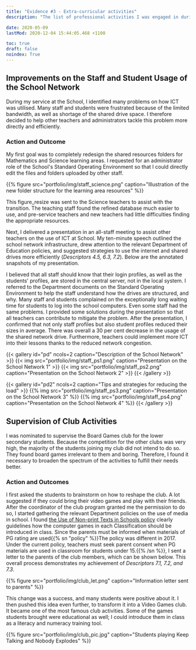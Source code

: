 ```yaml
---
title: "Evidence #3 - Extra-curricular activities"
description: "The list of professional activities I was engaged in during my service."

date: 2020-05-09
lastMod: 2020-12-04 15:44:05.468 +1100

toc: true
draft: false
noindex: True
---
```


## Improvements on the Staff and Student Usage of the School Network

During my service at the School, I identified many problems on how ICT was utilised. Many staff and students were frustrated because of the limited bandwidth, as well as shortage of the shared drive space. I therefore decided to help other teachers and administrators tackle this problem more directly and efficiently.

### Action and Outcome

My first goal was to completely redesign the shared resources folders for Mathematics and Science learning areas. I requested for an administrator role of the School's Standard Operating Environment so that I could directly edit the files and folders uploaded by other staff.

{{% figure src="portfolio/img/staff_science.png" caption="Illustration of the new folder structure for the learning area resources" %}}

This figure_resize was sent to the Science teachers to assist with the transition. The teaching staff found the refined database much easier to use, and pre-service teachers and new teachers had little difficulties finding the appropriate resources.

Next, I delivered a presentation in an all-staff meeting to assist other teachers on the use of ICT at School. My ten-minute speech outlined the school network infrastructure, drew attention to the relevant Department of Education policies, and suggested strategies to use the internet and shared drives more efficiently (*Descriptors 4.5, 6.3, 7.2*). Below are the annotated snapshots of my presentation.

I believed that all staff should know that their login profiles, as well as the students' profiles, are stored in the central server, not in the local system. I referred to the Department documents on the Standard Operating Environment to help the staff understand how the drives are structured, and why. Many staff and students complained on the exceptionally long waiting time for students to log into the school computers. Even some staff had the same problems. I provided some solutions during the presentation so that all teachers can contribute to mitigate the problem. After the presentation, I confirmed that not only staff profiles but also student profiles reduced their sizes in average. There was overall a 30 per cent decrease in the usage of the shared network drive. Furthermore, teachers could implement more ICT into their lessons thanks to the reduced network congestion.

{{< gallery id="pd" ncols=2 caption="Description of the School Network" >}}
  {{< img src="portfolio/img/staff_ps1.png" caption="Presentation on the School Network 1" >}}
  {{< img src="portfolio/img/staff_ps2.png" caption="Presentation on the School Network 2" >}}
{{< /gallery >}}

{{< gallery id="pd2" ncols=2 caption="Tips and strategies for reducing the load" >}}
  {{% img src="portfolio/img/staff_ps3.png" caption="Presentation on the School Network 3" %}}
  {{% img src="portfolio/img/staff_ps4.png" caption="Presentation on the School Network 4" %}}
{{< /gallery >}}

## Supervision of Club Activities

I was nominated to supervise the Board Games club for the lower secondary students. Because the competition for the other clubs was very high, the majority of the students joining my club did not intend to do so. They found board games irrelevant to them and boring. Therefore, I found it necessary to broaden the spectrum of the activities to fulfill their needs better.

### Action and Outcomes

I first asked the students to brainstorm on how to reshape the club. A lot suggested if they could bring their video games and play with their friends. After the coordinator of the club program granted me the permission to do so, I started gathering the relevant Department policies on the use of media in school. I found [the Use of Non-print Texts in Schools policy](http://det.wa.edu.au/policies/detcms/policy-planning-and-accountability/policies-framework/guidelines/use-of-texts-in-educational-settings.en) clearly guidelines how the computer games in each Classification should be introduced in class. Since the parents must be informed when materials of PG rating are used{{% sn "policy" %}}The policy was different in 2017. Under the current policy, teachers must seek parent consent when PG materials are used in classroom for students under 15.{{% /sn %}}, I sent a letter to the parents of the club members, which can be shown below. This overall process demonstrates my achievement of *Descriptors 7.1, 7.2, and 7.3*.

{{% figure src="portfolio/img/club_let.png" caption="Information letter sent to parents" %}}

This change was a success, and many students were positive about it. I then pushed this idea even further, to transform it into a Video Games club. It became one of the most famous club activities. Some of the games students brought were educational as well; I could introduce them in class as a literacy and numeracy training tool.

{{% figure src="portfolio/img/club_pic.jpg" caption="Students playing Keep Talking and Nobody Explodes" %}}